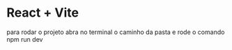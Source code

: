 # React + Vite

para rodar o projeto abra no terminal o caminho da pasta e rode o comando npm run dev
